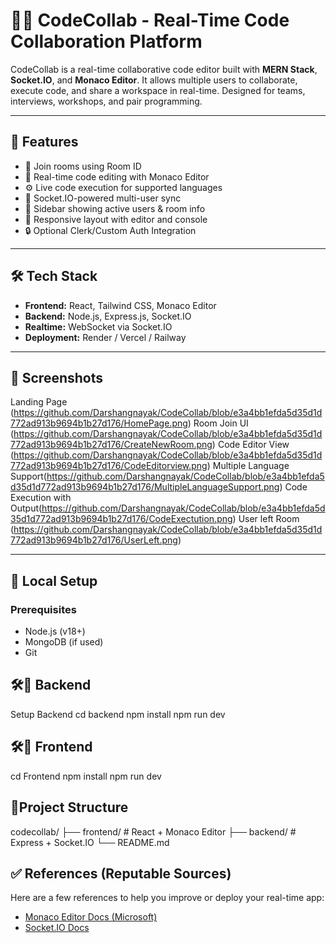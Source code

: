 # 🧑‍💻 CodeCollab - Real-Time Code Collaboration Platform

CodeCollab is a real-time collaborative code editor built with **MERN Stack**, **Socket.IO**, and **Monaco Editor**. It allows multiple users to collaborate, execute code, and share a workspace in real-time. Designed for teams, interviews, workshops, and pair programming.

---

## 🚀 Features

- 👥 Join rooms using Room ID
- 📝 Real-time code editing with Monaco Editor
- ⚙️ Live code execution for supported languages
- 📡 Socket.IO-powered multi-user sync
- 🧭 Sidebar showing active users & room info
- 🧰 Responsive layout with editor and console
- 🔒 Optional Clerk/Custom Auth Integration

---

## 🛠️ Tech Stack

- **Frontend:** React, Tailwind CSS, Monaco Editor
- **Backend:** Node.js, Express.js, Socket.IO
- **Realtime:** WebSocket via Socket.IO
- **Deployment:** Render / Vercel / Railway

---

## 📸 Screenshots
 Landing Page (https://github.com/Darshangnayak/CodeCollab/blob/e3a4bb1efda5d35d1d772ad913b9694b1b27d176/HomePage.png)
 Room Join UI (https://github.com/Darshangnayak/CodeCollab/blob/e3a4bb1efda5d35d1d772ad913b9694b1b27d176/CreateNewRoom.png)
 Code Editor View (https://github.com/Darshangnayak/CodeCollab/blob/e3a4bb1efda5d35d1d772ad913b9694b1b27d176/CodeEditorview.png)
 Multiple Language Support(https://github.com/Darshangnayak/CodeCollab/blob/e3a4bb1efda5d35d1d772ad913b9694b1b27d176/MultipleLanguageSupport.png)
 Code Execution with Output(https://github.com/Darshangnayak/CodeCollab/blob/e3a4bb1efda5d35d1d772ad913b9694b1b27d176/CodeExectution.png)
 User left Room (https://github.com/Darshangnayak/CodeCollab/blob/e3a4bb1efda5d35d1d772ad913b9694b1b27d176/UserLeft.png)


----

## 🔧 Local Setup

### Prerequisites

- Node.js (v18+)
- MongoDB (if used)
- Git

## 🛠🔲 Backend
Setup Backend
cd backend
npm install
npm run dev
## 🛠🔲 Frontend
cd Frontend
npm install
npm run dev

## 📁Project Structure
codecollab/
├── frontend/          # React + Monaco Editor
├── backend/           # Express + Socket.IO
└── README.md
## ✅ References (Reputable Sources)

Here are a few references to help you improve or deploy your real-time app:

- [Monaco Editor Docs (Microsoft)](https://microsoft.github.io/monaco-editor/)
- [Socket.IO Docs](https://socket.io/docs/v4/)

